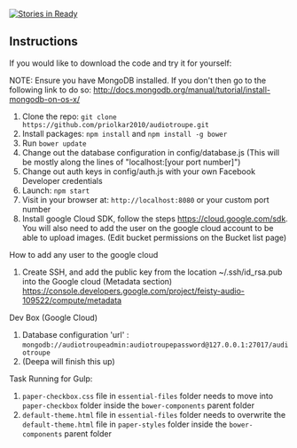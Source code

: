 [![Stories in Ready](https://badge.waffle.io/priolkar2010/audiotroupe.png?label=ready&title=Ready)](https://waffle.io/priolkar2010/audiotroupe)

## Instructions

If you would like to download the code and try it for yourself:

NOTE: Ensure you have MongoDB installed. If you don't then go to the following link to do so: http://docs.mongodb.org/manual/tutorial/install-mongodb-on-os-x/

1. Clone the repo: `git clone https://github.com/priolkar2010/audiotroupe.git`
2. Install packages: `npm install` and `npm install -g bower`
3. Run `bower update`
4. Change out the database configuration in config/database.js (This will be mostly along the lines of "localhost:[your port number]")
5. Change out auth keys in config/auth.js with your own Facebook Developer credentials
6. Launch: `npm start`
7. Visit in your browser at: `http://localhost:8080` or your custom port number
8. Install google Cloud SDK, follow the steps https://cloud.google.com/sdk. You will also need to add the user on the google cloud account to be able to upload images. (Edit bucket permissions on the Bucket list page)


How to add any user to the google cloud
1. Create SSH, and add the public key from the location ~/.ssh/id_rsa.pub into the Google cloud (Metadata section) https://console.developers.google.com/project/feisty-audio-109522/compute/metadata

Dev Box (Google Cloud)
1. Database configuration 'url' : `mongodb://audiotroupeadmin:audiotroupepassword@127.0.0.1:27017/audiotroupe`
2. (Deepa will finish this up)

Task Running for Gulp:
1. `paper-checkbox.css` file in `essential-files` folder needs to move into `paper-checkbox` folder inside the `bower-components` parent folder
2. `default-theme.html` file in `essential-files` folder needs to overwrite the `default-theme.html` file in `paper-styles` folder inside the `bower-components` parent folder
